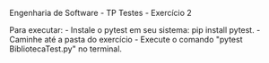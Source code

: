 Engenharia de Software - TP Testes - Exercício 2

Para executar: 
    - Instale o pytest em seu sistema: pip install pytest.
    - Caminhe até a pasta do exercício
    - Execute o comando "pytest BibliotecaTest.py" no terminal.